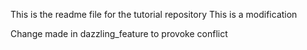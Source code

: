 This is the readme file for the tutorial repository
This is a modification

Change made in dazzling_feature to provoke conflict

